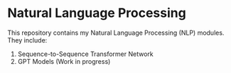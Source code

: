 # Natural Language Processing

This repository contains my Natural Language Processing (NLP) modules. They include:
1. Sequence-to-Sequence Transformer Network
2. GPT Models (Work in progress)
